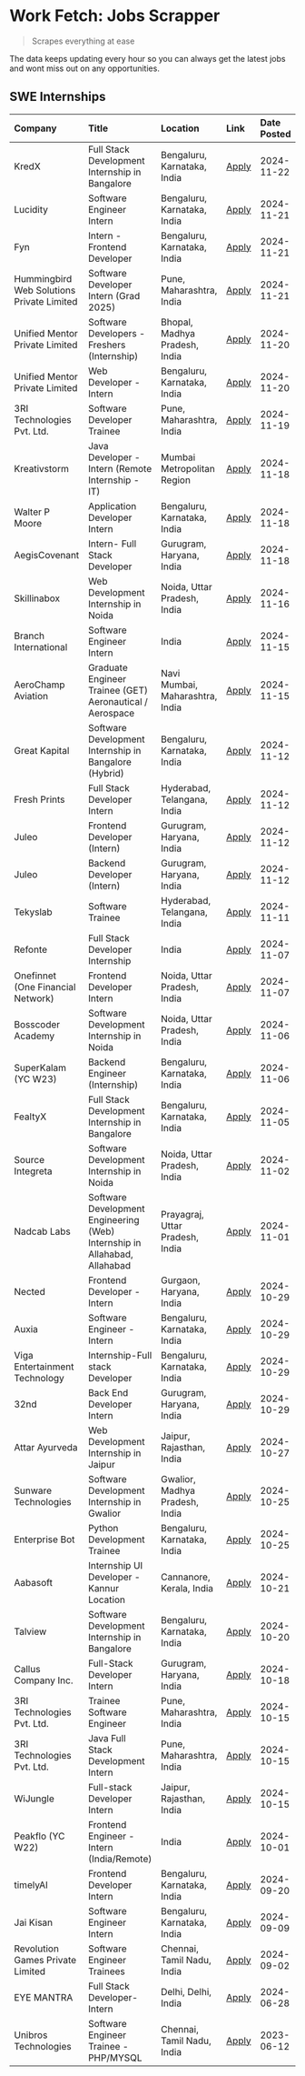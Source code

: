 # Work Fetch: Jobs Scrapper
> Scrapes everything at ease

The data keeps updating every hour so you can always get the latest jobs and wont miss out on any opportunities.

## SWE Internships
<!--START_SECTION:workfetch-->
| Company                                   | Title                                                                     | Location                        | Link                                                                                                                                                                                                                                        | Date Posted   |
|:------------------------------------------|:--------------------------------------------------------------------------|:--------------------------------|:--------------------------------------------------------------------------------------------------------------------------------------------------------------------------------------------------------------------------------------------|:--------------|
| KredX                                     | Full Stack Development Internship in Bangalore                            | Bengaluru, Karnataka, India     | [Apply](https://in.linkedin.com/jobs/view/full-stack-development-internship-in-bangalore-at-kredx-4082021747?position=23&pageNum=0&refId=B3hQeEhB48MzW73WIxKOSQ%3D%3D&trackingId=aOD7Vbhx%2BKvFSLYlcWKG%2Fg%3D%3D)                          | 2024-11-22    |
| Lucidity                                  | Software Engineer Intern                                                  | Bengaluru, Karnataka, India     | [Apply](https://in.linkedin.com/jobs/view/software-engineer-intern-at-lucidity-4081805788?position=12&pageNum=0&refId=B3hQeEhB48MzW73WIxKOSQ%3D%3D&trackingId=kIZXvpKzHWm4UK%2FJQiwgKw%3D%3D)                                               | 2024-11-21    |
| Fyn                                       | Intern - Frontend Developer                                               | Bengaluru, Karnataka, India     | [Apply](https://in.linkedin.com/jobs/view/intern-frontend-developer-at-fyn-4079706595?position=16&pageNum=0&refId=B3hQeEhB48MzW73WIxKOSQ%3D%3D&trackingId=YtNq3yojaE4tE0R%2Fw2XRTw%3D%3D)                                                   | 2024-11-21    |
| Hummingbird Web Solutions Private Limited | Software Developer Intern (Grad 2025)                                     | Pune, Maharashtra, India        | [Apply](https://in.linkedin.com/jobs/view/software-developer-intern-grad-2025-at-hummingbird-web-solutions-private-limited-4079796998?position=34&pageNum=0&refId=B3hQeEhB48MzW73WIxKOSQ%3D%3D&trackingId=wPnhIpy4uN7XoYlzbwqj6A%3D%3D)     | 2024-11-21    |
| Unified Mentor Private Limited            | Software Developers - Freshers (Internship)                               | Bhopal, Madhya Pradesh, India   | [Apply](https://in.linkedin.com/jobs/view/software-developers-freshers-internship-at-unified-mentor-private-limited-4078446287?position=27&pageNum=0&refId=B3hQeEhB48MzW73WIxKOSQ%3D%3D&trackingId=CpfYq4mA%2BxYckRJwKUTr%2Fw%3D%3D)        | 2024-11-20    |
| Unified Mentor Private Limited            | Web Developer - Intern                                                    | Bengaluru, Karnataka, India     | [Apply](https://in.linkedin.com/jobs/view/web-developer-intern-at-unified-mentor-private-limited-4078450055?position=52&pageNum=0&refId=B3hQeEhB48MzW73WIxKOSQ%3D%3D&trackingId=VZY9bPZCOU2l8SRHma6eTA%3D%3D)                               | 2024-11-20    |
| 3RI Technologies Pvt. Ltd.                | Software Developer Trainee                                                | Pune, Maharashtra, India        | [Apply](https://in.linkedin.com/jobs/view/software-developer-trainee-at-3ri-technologies-pvt-ltd-4080283578?position=37&pageNum=0&refId=B3hQeEhB48MzW73WIxKOSQ%3D%3D&trackingId=O%2FbT51G%2B2coslZTh1P%2B%2BDA%3D%3D)                       | 2024-11-19    |
| Kreativstorm                              | Java Developer - Intern (Remote Internship - IT)                          | Mumbai Metropolitan Region      | [Apply](https://in.linkedin.com/jobs/view/java-developer-intern-remote-internship-it-at-kreativstorm-4079340084?position=22&pageNum=0&refId=B3hQeEhB48MzW73WIxKOSQ%3D%3D&trackingId=PNMPvdoSWxnG8O4qtvaCxA%3D%3D)                           | 2024-11-18    |
| Walter P Moore                            | Application Developer Intern                                              | Bengaluru, Karnataka, India     | [Apply](https://in.linkedin.com/jobs/view/application-developer-intern-at-walter-p-moore-4077126811?position=32&pageNum=0&refId=B3hQeEhB48MzW73WIxKOSQ%3D%3D&trackingId=wk89eMd0O8aqHRnORLWDnw%3D%3D)                                       | 2024-11-18    |
| AegisCovenant                             | Intern- Full Stack Developer                                              | Gurugram, Haryana, India        | [Apply](https://in.linkedin.com/jobs/view/intern-full-stack-developer-at-aegiscovenant-4079044973?position=55&pageNum=0&refId=B3hQeEhB48MzW73WIxKOSQ%3D%3D&trackingId=H%2BTxnEaD3LAnxUm0p5kGVA%3D%3D)                                       | 2024-11-18    |
| Skillinabox                               | Web Development Internship in Noida                                       | Noida, Uttar Pradesh, India     | [Apply](https://in.linkedin.com/jobs/view/web-development-internship-in-noida-at-skillinabox-4077783016?position=26&pageNum=0&refId=B3hQeEhB48MzW73WIxKOSQ%3D%3D&trackingId=9t3M8TMFgCKeEKa431%2BvSQ%3D%3D)                                 | 2024-11-16    |
| Branch International                      | Software Engineer Intern                                                  | India                           | [Apply](https://in.linkedin.com/jobs/view/software-engineer-intern-at-branch-international-4054425650?position=48&pageNum=0&refId=B3hQeEhB48MzW73WIxKOSQ%3D%3D&trackingId=wD3Lsg58C3rpMYVQvs3eCA%3D%3D)                                     | 2024-11-15    |
| AeroChamp Aviation                        | Graduate Engineer Trainee (GET) Aeronautical / Aerospace                  | Navi Mumbai, Maharashtra, India | [Apply](https://in.linkedin.com/jobs/view/graduate-engineer-trainee-get-aeronautical-aerospace-at-aerochamp-aviation-4075807848?position=50&pageNum=0&refId=B3hQeEhB48MzW73WIxKOSQ%3D%3D&trackingId=nFSMYIJP5DlfmWvF%2FKKbWg%3D%3D)         | 2024-11-15    |
| Great Kapital                             | Software Development Internship in Bangalore (Hybrid)                     | Bengaluru, Karnataka, India     | [Apply](https://in.linkedin.com/jobs/view/software-development-internship-in-bangalore-hybrid-at-great-kapital-4074322094?position=20&pageNum=0&refId=B3hQeEhB48MzW73WIxKOSQ%3D%3D&trackingId=RpdvA60wtE1RuHxTzzNZBw%3D%3D)                 | 2024-11-12    |
| Fresh Prints                              | Full Stack Developer Intern                                               | Hyderabad, Telangana, India     | [Apply](https://in.linkedin.com/jobs/view/full-stack-developer-intern-at-fresh-prints-4074759619?position=36&pageNum=0&refId=B3hQeEhB48MzW73WIxKOSQ%3D%3D&trackingId=mRwpqJA9IJq25fif%2FfbYyw%3D%3D)                                        | 2024-11-12    |
| Juleo                                     | Frontend Developer (Intern)                                               | Gurugram, Haryana, India        | [Apply](https://in.linkedin.com/jobs/view/frontend-developer-intern-at-juleo-4072443159?position=42&pageNum=0&refId=B3hQeEhB48MzW73WIxKOSQ%3D%3D&trackingId=t36vAMG9P97vvLDGoMtm1A%3D%3D)                                                   | 2024-11-12    |
| Juleo                                     | Backend Developer (Intern)                                                | Gurugram, Haryana, India        | [Apply](https://in.linkedin.com/jobs/view/backend-developer-intern-at-juleo-4072437848?position=60&pageNum=0&refId=B3hQeEhB48MzW73WIxKOSQ%3D%3D&trackingId=2U%2BpEOZ%2FzNMVJHJMkHdosQ%3D%3D)                                                | 2024-11-12    |
| Tekyslab                                  | Software Trainee                                                          | Hyderabad, Telangana, India     | [Apply](https://in.linkedin.com/jobs/view/software-trainee-at-tekyslab-4074128169?position=51&pageNum=0&refId=B3hQeEhB48MzW73WIxKOSQ%3D%3D&trackingId=hGSFSS0UbeHgcT5YtqwcOg%3D%3D)                                                         | 2024-11-11    |
| Refonte                                   | Full Stack Developer Internship                                           | India                           | [Apply](https://in.linkedin.com/jobs/view/full-stack-developer-internship-at-refonte-4071576773?position=29&pageNum=0&refId=B3hQeEhB48MzW73WIxKOSQ%3D%3D&trackingId=aHR0veJ0y%2FISdE9InrhedQ%3D%3D)                                         | 2024-11-07    |
| Onefinnet (One Financial Network)         | Frontend Developer Intern                                                 | Noida, Uttar Pradesh, India     | [Apply](https://in.linkedin.com/jobs/view/frontend-developer-intern-at-onefinnet-one-financial-network-4067260672?position=49&pageNum=0&refId=B3hQeEhB48MzW73WIxKOSQ%3D%3D&trackingId=uqi9Q%2FrOtCp6EyWO1%2FpfFQ%3D%3D)                     | 2024-11-07    |
| Bosscoder Academy                         | Software Development Internship in Noida                                  | Noida, Uttar Pradesh, India     | [Apply](https://in.linkedin.com/jobs/view/software-development-internship-in-noida-at-bosscoder-academy-4070090866?position=8&pageNum=0&refId=B3hQeEhB48MzW73WIxKOSQ%3D%3D&trackingId=OV3YVH0YGIANipHatcI4QA%3D%3D)                         | 2024-11-06    |
| SuperKalam (YC W23)                       | Backend Engineer (Internship)                                             | Bengaluru, Karnataka, India     | [Apply](https://in.linkedin.com/jobs/view/backend-engineer-internship-at-superkalam-yc-w23-4069134451?position=28&pageNum=0&refId=B3hQeEhB48MzW73WIxKOSQ%3D%3D&trackingId=%2By6enpLKvGNjFksAx1%2F97w%3D%3D)                                 | 2024-11-06    |
| FealtyX                                   | Full Stack Development Internship in Bangalore                            | Bengaluru, Karnataka, India     | [Apply](https://in.linkedin.com/jobs/view/full-stack-development-internship-in-bangalore-at-fealtyx-4067118640?position=45&pageNum=0&refId=B3hQeEhB48MzW73WIxKOSQ%3D%3D&trackingId=cGYYj5soT64ItSqfrHQ1Kw%3D%3D)                            | 2024-11-05    |
| Source Integreta                          | Software Development Internship in Noida                                  | Noida, Uttar Pradesh, India     | [Apply](https://in.linkedin.com/jobs/view/software-development-internship-in-noida-at-source-integreta-4066120527?position=11&pageNum=0&refId=B3hQeEhB48MzW73WIxKOSQ%3D%3D&trackingId=Mbr8yjmurpV2Jw3BgJaS1Q%3D%3D)                         | 2024-11-02    |
| Nadcab Labs                               | Software Development Engineering (Web) Internship in Allahabad, Allahabad | Prayagraj, Uttar Pradesh, India | [Apply](https://in.linkedin.com/jobs/view/software-development-engineering-web-internship-in-allahabad-allahabad-at-nadcab-labs-4064940107?position=7&pageNum=0&refId=B3hQeEhB48MzW73WIxKOSQ%3D%3D&trackingId=Ujtb2Tq8d9OpsfXMglfoAg%3D%3D) | 2024-11-01    |
| Nected                                    | Frontend Developer - Intern                                               | Gurgaon, Haryana, India         | [Apply](https://in.linkedin.com/jobs/view/frontend-developer-intern-at-nected-4060911002?position=5&pageNum=0&refId=B3hQeEhB48MzW73WIxKOSQ%3D%3D&trackingId=X2X7sY45Uet4owGj7YLbng%3D%3D)                                                   | 2024-10-29    |
| Auxia                                     | Software Engineer - Intern                                                | Bengaluru, Karnataka, India     | [Apply](https://in.linkedin.com/jobs/view/software-engineer-intern-at-auxia-4060904544?position=17&pageNum=0&refId=B3hQeEhB48MzW73WIxKOSQ%3D%3D&trackingId=VjR1OW3ojYyryayij%2Fo3Xw%3D%3D)                                                  | 2024-10-29    |
| Viga Entertainment Technology             | Internship-Full stack Developer                                           | Bengaluru, Karnataka, India     | [Apply](https://in.linkedin.com/jobs/view/internship-full-stack-developer-at-viga-entertainment-technology-4061962911?position=38&pageNum=0&refId=B3hQeEhB48MzW73WIxKOSQ%3D%3D&trackingId=KAby%2BP2ko%2F8JkSFyTOslKg%3D%3D)                 | 2024-10-29    |
| 32nd                                      | Back End Developer Intern                                                 | Gurugram, Haryana, India        | [Apply](https://in.linkedin.com/jobs/view/back-end-developer-intern-at-32nd-4062280105?position=41&pageNum=0&refId=B3hQeEhB48MzW73WIxKOSQ%3D%3D&trackingId=5Jsjg4Or2zG6M6l%2BouUASQ%3D%3D)                                                  | 2024-10-29    |
| Attar Ayurveda                            | Web Development Internship in Jaipur                                      | Jaipur, Rajasthan, India        | [Apply](https://in.linkedin.com/jobs/view/web-development-internship-in-jaipur-at-attar-ayurveda-4060435312?position=39&pageNum=0&refId=B3hQeEhB48MzW73WIxKOSQ%3D%3D&trackingId=d9CdUsAKdkRkrJ4g4UvMyA%3D%3D)                               | 2024-10-27    |
| Sunware Technologies                      | Software Development Internship in Gwalior                                | Gwalior, Madhya Pradesh, India  | [Apply](https://in.linkedin.com/jobs/view/software-development-internship-in-gwalior-at-sunware-technologies-4059018500?position=13&pageNum=0&refId=B3hQeEhB48MzW73WIxKOSQ%3D%3D&trackingId=zWQtJpRuC7rSOGW7uP%2BDZQ%3D%3D)                 | 2024-10-25    |
| Enterprise Bot                            | Python Development Trainee                                                | Bengaluru, Karnataka, India     | [Apply](https://in.linkedin.com/jobs/view/python-development-trainee-at-enterprise-bot-4059097615?position=24&pageNum=0&refId=B3hQeEhB48MzW73WIxKOSQ%3D%3D&trackingId=ZJl0W4AADYESIefSHN9EOA%3D%3D)                                         | 2024-10-25    |
| Aabasoft                                  | Internship UI Developer - Kannur Location                                 | Cannanore, Kerala, India        | [Apply](https://in.linkedin.com/jobs/view/internship-ui-developer-kannur-location-at-aabasoft-4055898437?position=19&pageNum=0&refId=B3hQeEhB48MzW73WIxKOSQ%3D%3D&trackingId=G%2Fo1Xj7%2FGu1pt4DP8fSDBA%3D%3D)                              | 2024-10-21    |
| Talview                                   | Software Development Internship in Bangalore                              | Bengaluru, Karnataka, India     | [Apply](https://in.linkedin.com/jobs/view/software-development-internship-in-bangalore-at-talview-4055420944?position=3&pageNum=0&refId=B3hQeEhB48MzW73WIxKOSQ%3D%3D&trackingId=R1zYEw4sb2Y3%2BchjUl6SaA%3D%3D)                             | 2024-10-20    |
| Callus Company Inc.                       | Full-Stack Developer Intern                                               | Gurugram, Haryana, India        | [Apply](https://in.linkedin.com/jobs/view/full-stack-developer-intern-at-callus-company-inc-4052948592?position=31&pageNum=0&refId=B3hQeEhB48MzW73WIxKOSQ%3D%3D&trackingId=dIyFeYbxMRMVgw7YhEyVnA%3D%3D)                                    | 2024-10-18    |
| 3RI Technologies Pvt. Ltd.                | Trainee Software Engineer                                                 | Pune, Maharashtra, India        | [Apply](https://in.linkedin.com/jobs/view/trainee-software-engineer-at-3ri-technologies-pvt-ltd-4048233384?position=35&pageNum=0&refId=B3hQeEhB48MzW73WIxKOSQ%3D%3D&trackingId=v%2Fb8jjKyz4cOYs3dOzLU1Q%3D%3D)                              | 2024-10-15    |
| 3RI Technologies Pvt. Ltd.                | Java Full Stack Development Intern                                        | Pune, Maharashtra, India        | [Apply](https://in.linkedin.com/jobs/view/java-full-stack-development-intern-at-3ri-technologies-pvt-ltd-4048231995?position=47&pageNum=0&refId=B3hQeEhB48MzW73WIxKOSQ%3D%3D&trackingId=FGMQRAqMrfYZN6Nk%2BD%2Bdpg%3D%3D)                   | 2024-10-15    |
| WiJungle                                  | Full-stack Developer Intern                                               | Jaipur, Rajasthan, India        | [Apply](https://in.linkedin.com/jobs/view/full-stack-developer-intern-at-wijungle-4048227759?position=58&pageNum=0&refId=B3hQeEhB48MzW73WIxKOSQ%3D%3D&trackingId=ioBtR8gyfRtDsYHdeFP3wg%3D%3D)                                              | 2024-10-15    |
| Peakflo (YC W22)                          | Frontend Engineer - Intern (India/Remote)                                 | India                           | [Apply](https://in.linkedin.com/jobs/view/frontend-engineer-intern-india-remote-at-peakflo-yc-w22-4037729755?position=6&pageNum=0&refId=B3hQeEhB48MzW73WIxKOSQ%3D%3D&trackingId=1rCiBV9TmlQAoFiMKSXG7w%3D%3D)                               | 2024-10-01    |
| timelyAI                                  | Frontend Developer Intern                                                 | Bengaluru, Karnataka, India     | [Apply](https://in.linkedin.com/jobs/view/frontend-developer-intern-at-timelyai-4030925040?position=10&pageNum=0&refId=B3hQeEhB48MzW73WIxKOSQ%3D%3D&trackingId=LCXh0Jr%2B%2BUSskpe%2F4gmq1g%3D%3D)                                          | 2024-09-20    |
| Jai Kisan                                 | Software Engineer Intern                                                  | Bengaluru, Karnataka, India     | [Apply](https://in.linkedin.com/jobs/view/software-engineer-intern-at-jai-kisan-4024075360?position=43&pageNum=0&refId=B3hQeEhB48MzW73WIxKOSQ%3D%3D&trackingId=XsVbVccdstj1rCKWnStznw%3D%3D)                                                | 2024-09-09    |
| Revolution Games Private Limited          | Software Engineer Trainees                                                | Chennai, Tamil Nadu, India      | [Apply](https://in.linkedin.com/jobs/view/software-engineer-trainees-at-revolution-games-private-limited-4015912927?position=40&pageNum=0&refId=B3hQeEhB48MzW73WIxKOSQ%3D%3D&trackingId=5%2BDZrJccFe72bpVcRwBXEA%3D%3D)                     | 2024-09-02    |
| EYE MANTRA                                | Full Stack Developer- Intern                                              | Delhi, Delhi, India             | [Apply](https://in.linkedin.com/jobs/view/full-stack-developer-intern-at-eye-mantra-3960988037?position=59&pageNum=0&refId=B3hQeEhB48MzW73WIxKOSQ%3D%3D&trackingId=m65AEI3VyzSU57M8vP%2BfAA%3D%3D)                                          | 2024-06-28    |
| Unibros Technologies                      | Software Engineer Trainee - PHP/MYSQL                                     | Chennai, Tamil Nadu, India      | [Apply](https://in.linkedin.com/jobs/view/software-engineer-trainee-php-mysql-at-unibros-technologies-3656599241?position=56&pageNum=0&refId=B3hQeEhB48MzW73WIxKOSQ%3D%3D&trackingId=ORUNa9aFS5TTyFnJN8LaaQ%3D%3D)                          | 2023-06-12    |
<!--END_SECTION:workfetch-->

